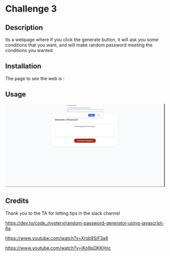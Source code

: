 # Challenge 3

## Description

Its a webpage where if you click the generate button, it will ask you some conditions that you want, and will make random password meeting the conditions you wanted

## Installation

The page to see the web is :

## Usage

![image](./Assets/Screenshot%20(93).png)


## Credits

Thank you to the TA for letting tips in the slack channel

https://dev.to/code_mystery/random-password-generator-using-javascript-6a

https://www.youtube.com/watch?v=Xrsb9SiF3a8

https://www.youtube.com/watch?v=iKo9pDKKHnc
